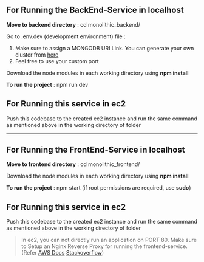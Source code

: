 ## For Running the BackEnd-Service in localhost

**Move to backend directory** : cd monolithic_backend/

Go to .env.dev (development environment) file :
1. Make sure to assign a MONGODB URI Link. You can generate your own cluster from [here](https://www.mongodb.com) 
2. Feel free to use your custom port


Download the node modules in each working directory using **npm install** 


**To run the project** : npm run dev


## For Running this service in ec2

Push this codebase to the created ec2 instance and run the same command as mentioned above in the working directory of folder

------ 

## For Running the FrontEnd-Service in localhost


**Move to frontend directory** : cd monolithic_frontend/

Download the node modules in each working directory using **npm install** 

**To run the project** : npm start (if root permissions are required, use **sudo**)


## For Running this service in ec2

Push this codebase to the created ec2 instance and run the same command as mentioned above in the working directory of folder

> In ec2, you can not directly run an application on PORT 80. Make sure to Setup an Nginx Reverse Proxy for running the frontend-service. (Refer [AWS Docs](https://aws.amazon.com/tutorials/setup-an-nginx-reverse-proxy/) [Stackoverflow](https://stackoverflow.com/questions/17413526/nginx-missing-sites-available-directory))



